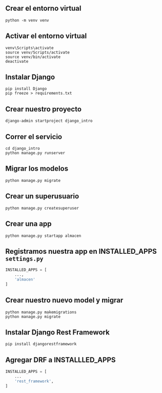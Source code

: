 ## Crear el entorno virtual

```
python -m venv venv
```

## Activar el entorno virtual

```
venv\Scripts\activate
source venv/Scripts/activate
source venv/bin/activate
deactivate
```

## Instalar Django

```
pip install Django
pip freeze > requirements.txt
```

## Crear nuestro proyecto

```
django-admin startproject django_intro
```

## Correr el servicio

```
cd django_intro
python manage.py runserver
```

## Migrar los modelos

```
python manage.py migrate
```

## Crear un superusuario

```
python manage.py createsuperuser
```

## Crear una app

```
python manage.py startapp almacen
```

## Registramos nuestra app en INSTALLED_APPS `settings.py`

```python
INSTALLED_APPS = [
    ...,
    'almacen'
]
```

## Crear nuestro nuevo model y migrar

```
python manage.py makemigrations
python manage.py migrate
```

## Instalar Django Rest Framework

```
pip install djangorestframework
```

## Agregar DRF a INSTALLLED_APPS

```python
INSTALLED_APPS = [
    ...
    'rest_framework',
]
```